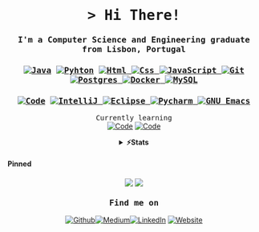 <h1 align="center">
        <samp>&gt; Hi There!
        </samp>
        <h3 align="center"><samp>I'm a Computer Science and Engineering graduate from Lisbon, Portugal</samp></h3>
</h1>

<h3 align="center"><samp> <a 
href="https://github.com/Mogilev?tab=repositories" target="_blank"  rel="noreferrer"> <img alt="Java" src="https://img.shields.io/badge/Java-007396.svg?&style=flat-square&logo=java&logoColor=white"></a> <a 
href="https://github.com/Mogilev?tab=repositories" target="_blank"  rel="noreferrer"> <img alt="Pyhton" src="https://img.shields.io/badge/Python-FFD43B?style=flat-square&logo=python&logoColor=darkgreen"></a> <a 
href="https://github.com/Mogilev?tab=repositories" target="_blank"  rel="noreferrer"> <img alt="Html" src="https://img.shields.io/badge/-HTML5-E34F26?style=flat-square&logo=HTML5&logoColor=white"></a><a 
href="https://github.com/Mogilev?tab=repositories" target="_blank"  rel="noreferrer"> <img alt="Css" src="https://img.shields.io/badge/-CSS3-1572B6?style=flat-square&logo=CSS3&logoColor=white"></a><a 
href="https://github.com/Mogilev?tab=repositories" target="_blank"  rel="noreferrer"> <img alt="JavaScript" src="https://img.shields.io/badge/JavaScript-F7DF1E.svg?style=flat-square&logo=javascript&logoColor=black"></a><a 
href="https://github.com/Mogilev?tab=repositories" target="_blank"  rel="noreferrer"> <img alt="Git" src="https://img.shields.io/badge/-Git-F44D27?style=flat-square&logo=Git&logoColor=white"></a><a 
href="https://github.com/Mogilev?tab=repositories" target="_blank"  rel="noreferrer"> <img alt="Postgres" src="https://img.shields.io/badge/PostgreSQL-316192.svg?style=flat-square&logo=postgresql&logoColor=white"></a><a 
href="https://github.com/Mogilev?tab=repositories" target="_blank"  rel="noreferrer"> <img alt="Docker" src="https://img.shields.io/badge/-Docker-000?style=flat-square&logo=Docker"></a><a 
href="https://github.com/Mogilev?tab=repositories" target="_blank"  rel="noreferrer"> <img alt="MySQL" src="https://img.shields.io/badge/-MySQL-4479A1?style=flat-square&logo=MySQL&logoColor=ffffff"></a>

</samp></h3>

<h3 align="center"><samp> <a 
href="https://github.com/Mogilev?tab=repositories" target="_blank"  rel="noreferrer"> <img alt="Code" src="https://img.shields.io/badge/-Visual%20Studio%20Code-23A9F2?style=flat-square&logo=Visual%20Studio%20Code&logoColor=white"></a> <a 
href="https://github.com/mogilev?tab=repositories&q=&type=&language=java&sort=" target="_blank"  rel="noreferrer"><img alt="IntelliJ" src="https://img.shields.io/badge/IntelliJ%20IDEA-000000.svg?&style=flat-square&logo=intellij-idea"></a><a 
href="https://github.com/Mogilev?tab=repositories" target="_blank"  rel="noreferrer"> <img alt="Eclipse" src="https://img.shields.io/badge/Eclipse-2C2255.svg?&style=flat-square&logo=eclipse"></a><a 
href="https://github.com/mogilev?tab=repositories&q=&type=&language=python&sort=" target="_blank"  rel="noreferrer"> <img alt="Pycharm" src="https://img.shields.io/badge/PYcharm-000000?style=flat-square&logo=pycharm"></a><a 
href="https://github.com/Mogilev?tab=repositories" target="_blank"  rel="noreferrer"> <img alt="GNU Emacs" src="https://img.shields.io/badge/-Emacs-7F5AB6?style=flat-square&logo=gnuemacs&logoColor=white"></a>
</samp></h3>


<p align="center">
<samp> Currently learning </samp><br>
<a href="https://github.com/Mogilev?tab=repositories" target="_blank"  rel="noreferrer"> <img alt="Code" src="https://img.shields.io/badge/-AWS-000?style=flat-square&logo=Amazon-AWS&logoColor=F90"></a>
<a href="https://github.com/Mogilev?tab=repositories" target="_blank"  rel="noreferrer"> <img alt="Code" src="https://img.shields.io/badge/Linux-FCC624?style=flat-square&&logo=linux&logoColor=black"></a></p>
</samp>



<details align="center">
        <summary align="center"><b>⚡Stats</b></summary><br>
    <p align="center"><a href="https://github.com/Mogilev?tab=repositories" target="_blank"  rel="noreferrer"> <img alt="Code" src="https://github-readme-stats.vercel.app/api/top-langs/?username=mogilev&layout=compact&hide=HTML&count_private=True&theme=vue-dark"></a></p>
</details>



#### Pinned

<p align="center">
<a href="https://github.com/mogilev/SDPFinalProject">
  <img align="center" src="https://github-readme-stats.vercel.app/api/pin/?username=mogilev&repo=SDPFinalProject&theme=vue-dark" /></a>
<a href="https://github.com/mogilev/healthUnitOOP">
  <img align="center" src="https://github-readme-stats.vercel.app/api/pin/?username=mogilev&repo=healthUnitOOP&theme=vue-dark" /></a>
</p>

<h3 align="center"><samp>Find me on</samp></h3>


<p align="center"> <a 
href="https://github.com/mogilev" target="_blank" rel="noreferrer"><img alt="Github" src="https://img.shields.io/badge/-Github-black?style=flat-square&logo=github" /></a><a 
href="mailto:migl.duarte+ghrd@gmail.com" target="_blank" rel="noreferrer"><img alt="Medium" src="https://img.shields.io/badge/-Gmail-d14836?style=flat-square&logo=Gmail&logoColor=white" /></a><a 
href="https://www.linkedin.com/in/migueldcalves" target="_blank" rel="noreferrer"><img alt="LinkedIn" src="https://img.shields.io/badge/-LinkedIn-blue?style=flat-square&logo=Linkedin&logoColor=white" /></a> <a 
href="https://mogilev.github.io/" target="_blank" rel="noreferrer"><img alt="Website" src="https://img.shields.io/badge/Website-3b5998?style=flat-square&logo=google-chrome&logoColor=white" /></a> 
<br>

</p>
